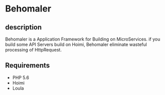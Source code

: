 # Behomaler

## description

Behomaler is a Application Framework for Building on MicroServices.
if you build some API Servers build on Hoimi, Behomaler eliminate wasteful processing of HttpRequest.

## Requirements

- PHP 5.6
- Hoimi
- Loula



